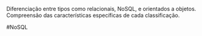 Diferenciação entre tipos como relacionais, NoSQL, e orientados a objetos.
Compreensão das características específicas de cada classificação.

#NoSQL
